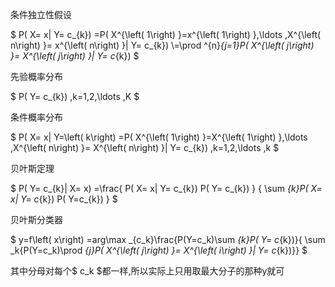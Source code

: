 条件独立性假设

$ P( X= x| Y= c_{k}) =P( X^{\left( 1\right) }=x^{\left( 1\right) },\ldots ,X^{\left( n\right) }= x^{\left( n\right) }| Y= c_{k}) \\=\prod ^{n}_{j=1}P( X^{\left( j\right) }= X^{\left( j\right) }| Y= c_{k}) $

先验概率分布

$ P( Y= c_{k}) ,k=1,2,\ldots ,K $

条件概率分布

$ P( X= x| Y=\left( k\right) =P( X^{\left( 1\right) }=X^{\left( 1\right) },\ldots ,X^{\left( n\right) }= X^{\left( n\right) }| Y= c_{k}) ,k=1,2,\ldots ,k $

贝叶斯定理

$ P( Y= c_{k}| X= x) =\frac{ P( X= x| Y= c_{k}) P( Y=  c_{k}) } { \sum _{k}P( X= x| Y=  c_{k}) P( Y=c_{k}) } $

贝叶斯分类器

$ y=f\left( x\right) =arg\max _{c_k}\frac{P(Y=c_k)\sum _{k}P( Y= c_{k})}{ \sum _k{P(Y=c_k)\prod _{j}P( X^{\left( j\right) }= X^{\left( i\right) }| Y= c_{k})}} $

其中分母对每个$ c_k $都一样,所以实际上只用取最大分子的那种y就可

